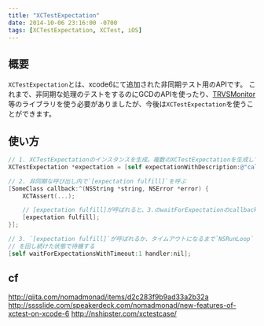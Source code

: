 ```yaml
---
title: "XCTestExpectation"
date: 2014-10-06 23:16:00 -0700
tags: [XCTestExpectation, XCTest, iOS]
---
```


## 概要

`XCTestExpectation`とは、xcode6にて追加された非同期テスト用のAPIです。
これまで、非同期な処理のテストをするのにGCDのAPIを使ったり、[TRVSMonitor](https://github.com/travisjeffery/TRVSMonitor)等のライブラリを使う必要がありましたが、今後は`XCTestExpectation`を使うことができます。

<!--more-->

## 使い方

```objective-c
// 1. XCTestExpectationのインスタンスを生成。複数のXCTestExpectationを生成しても良い
XCTestExpectation *expectation = [self expectationWithDescription:@"callback called"];

// 2. 非同期な呼び出し内で`[expectation fulfill]`を呼ぶ
[SomeClass callback:^(NSString *string, NSError *error) {
    XCTAssert(...);

    // [expectation fulfill]が呼ばれると、3.のwaitForExpectationのcallbackが呼ばれる
    [expectation fulfill];
}];

// 3. `[expectation fulfill]`が呼ばれるか、タイムアウトになるまで`NSRunLoop`
// を回し続けた状態で待機する
[self waitForExpectationsWithTimeout:1 handler:nil];

```

## cf
http://qiita.com/nomadmonad/items/d2c283f9b9ad33a2b32a
http://sssslide.com/speakerdeck.com/nomadmonad/new-features-of-xctest-on-xcode-6
http://nshipster.com/xctestcase/
